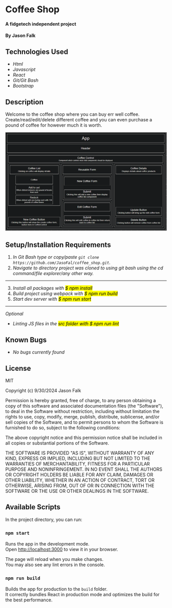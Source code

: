 # Coffee Shop

#### A fidgetech independent project

#### By Jason Falk

## Technologies Used

* _Html_
* _Javascript_
* _React_
* _Git/Git Bash_
* _Bootstrap_

## Description

Welcome to the coffee shop where you can buy err well coffee. Create/read/edit/delete different coffee and you can even purchase a pound of coffee for however much it is worth.

![Diagram](./diagramCapture.PNG)

## Setup/Installation Requirements

1. _In Git Bash type or copy/paste `git clone https://github.com/JasoFal/coffee_shop.git`._
2. _Navigate to directory project was cloned to using git bash using the cd command/file explorer/any other way._
-----
3. _Install all packages with <mark>$ npm install<mark>_
4. _Build project using webpack with <mark>$ npm run build<mark>_
5. _Start dev server with <mark>$ npm run start<mark>_

-------
_Optional_

* _Linting JS files in the <mark>src<mark> folder with <mark>$ npm run lint<mark>_

## Known Bugs

* _No bugs currently found_

## License

MIT

Copyright (c) 9/30/2024 Jason Falk

Permission is hereby granted, free of charge, to any person obtaining a copy
of this software and associated documentation files (the "Software"), to deal
in the Software without restriction, including without limitation the rights
to use, copy, modify, merge, publish, distribute, sublicense, and/or sell
copies of the Software, and to permit persons to whom the Software is
furnished to do so, subject to the following conditions:

The above copyright notice and this permission notice shall be included in all
copies or substantial portions of the Software.

THE SOFTWARE IS PROVIDED "AS IS", WITHOUT WARRANTY OF ANY KIND, EXPRESS OR
IMPLIED, INCLUDING BUT NOT LIMITED TO THE WARRANTIES OF MERCHANTABILITY,
FITNESS FOR A PARTICULAR PURPOSE AND NONINFRINGEMENT. IN NO EVENT SHALL THE
AUTHORS OR COPYRIGHT HOLDERS BE LIABLE FOR ANY CLAIM, DAMAGES OR OTHER
LIABILITY, WHETHER IN AN ACTION OF CONTRACT, TORT OR OTHERWISE, ARISING FROM,
OUT OF OR IN CONNECTION WITH THE SOFTWARE OR THE USE OR OTHER DEALINGS IN THE
SOFTWARE.

## Available Scripts

In the project directory, you can run:

### `npm start`

Runs the app in the development mode.\
Open [http://localhost:3000](http://localhost:3000) to view it in your browser.

The page will reload when you make changes.\
You may also see any lint errors in the console.

### `npm run build`

Builds the app for production to the `build` folder.\
It correctly bundles React in production mode and optimizes the build for the best performance.